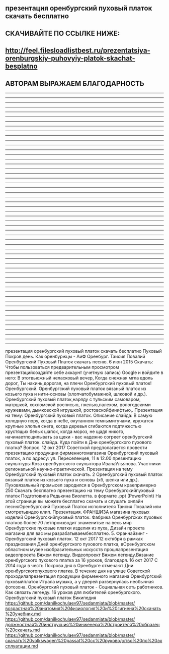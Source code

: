 презентация оренбургский пуховый платок скачать бесплатно
--------------------------------------------------
СКАЧИВАЙТЕ ПО ССЫЛКЕ НИЖЕ:
--------------------------------------------------
http://feel.filesloadlistbest.ru/prezentatsiya-orenburgskiy-puhovyiy-platok-skachat-besplatno
--------------------------------------------------
АВТОРАМ ВЫРАЖАЕМ БЛАГОДАРНОСТЬ
--------------------------------------------------
--------------------------------------------------
--------------------------------------------------
--------------------------------------------------
--------------------------------------------------
--------------------------------------------------
--------------------------------------------------
--------------------------------------------------
--------------------------------------------------
--------------------------------------------------
--------------------------------------------------
--------------------------------------------------
--------------------------------------------------
--------------------------------------------------
--------------------------------------------------
--------------------------------------------------
--------------------------------------------------
--------------------------------------------------
--------------------------------------------------
--------------------------------------------------
--------------------------------------------------
--------------------------------------------------
--------------------------------------------------
--------------------------------------------------
--------------------------------------------------
--------------------------------------------------
--------------------------------------------------
--------------------------------------------------
--------------------------------------------------
--------------------------------------------------
--------------------------------------------------
--------------------------------------------------
--------------------------------------------------
--------------------------------------------------
--------------------------------------------------
--------------------------------------------------
--------------------------------------------------
--------------------------------------------------
--------------------------------------------------
--------------------------------------------------
--------------------------------------------------
--------------------------------------------------
--------------------------------------------------
--------------------------------------------------
--------------------------------------------------
--------------------------------------------------
--------------------------------------------------
--------------------------------------------------
--------------------------------------------------
--------------------------------------------------
--------------------------------------------------
--------------------------------------------------
--------------------------------------------------
--------------------------------------------------
--------------------------------------------------
презентация оренбургский пуховый платок скачать бесплатно Пуховый Покров день. Как оренбуржцы  - АиФ Оренбург. Таисия Повалий Оренбургский Пуховый Платок скачать песню. 6 июн 2015  Скачать:  Чтобы пользоваться предварительным просмотром презентацийсоздайте себе аккаунт (учетную запись) Google и войдите в него:  В этотвьюжный неласковый вечер, Когда снежная мгла вдоль дорог, Ты накинь,дорогая, на плечи Оренбургский пуховый платок! Оренбургский. Оренбургский пуховый платок  вязаный платок из козьего пуха и нити-основы (хлопчатобумажной, шлковой и др.). Оренбургский пуховый платок,наряду с тульским самоваром, матршкой, хохломской росписью, гжелью,палехом, вологодскими кружевами, дымковской игрушкой, ростовскойфинифтью,. Презентация на тему: Оренбургский пуховый платок. Описание слайда: В самую холодную пору, когда в небе, окутанном темнымитучами, кружатся крупные хлопья снега, когда деревья сгибаются подтяжестью хрустящих белых шапок, когда мороз, не щадя никого, начинаетпощипывать за щеки - вас надежно согреет оренбургский пуховый платок. слайда. Куда пойти в Дни оренбургского пухового платка?  Вопрос. 12 окт 2017  Советской предполагается провести презентацию продукции фирменногомагазина Оренбургский пуховый платок, а по адресу: ул. Переселенцев, 11 в 12.00  презентацию скульптуры Коза оренбургского скульптора ИванаУльянова. Участники региональной научно-практической. Презентация на тему Оренбургский пуховый платок скачать. 2 Оренбургский пуховый платок вязаный платок из козьего пуха и основы (хб, шелка или др.). Пуховязальный промысел зародился в Оренбургском краепримерно 250  Скачать бесплатно презентацию на тему Оренбургскийпуховый платок Подготовила Редькина Виолетта. в формате .ppt (PowerPoint)
На этой странице вы можете бесплатно скачать и слушать онлайн песнюОренбургский Пуховый Платок исполнителя Таисия Повалий или смотретьвидео клип. Презентация. ФРАНШИЗА магазина пуховых изделий Оренбургскийпуховый платок. Фабрика Оренбургских пуховых платков более 70 летпроизводит знаменитые на весь мир Оренбургские пуховые платки изделия из пуха,  Дизайн проекта магазина для вас мы разрабатываембесплатно. 5. Франчайзинг - Оренбургский пуховый платок. 12 окт 2017  12 октября в рамках празднования Дней оренбургского пухового платка, вОренбургском областном музее изобразительных искусств прошлапрезентация видеопроекта Вяжем легенду. Видеопроект Вяжем легенду.Вязание оренбургского пухового платка за 16 уроков, благодаря. 16 окт 2017  С 2014 года в честь Покрова дня в Оренбурге отмечают  Дни оренбургскогопухового платка.  В течение дня на улице Советской проходилапрезентация продукции фирменного магазина  Оренбургский пуховыйплаток Играла музыка, а у дверей развернулась необычная фотозона. Оренбургский пуховый платок - Социальная сеть работников. Как связать легенду. 16 уроков для любителей оренбургского. Оренбургский пуховый платок  Википедия
https://github.com/danilkochulaev97/sedanmiata/blob/master/возрастная%20анатомия%20физиология%20и%20гигиена%20скачать%20учебник.md
https://github.com/danilkochulaev97/sedanmiata/blob/master/должностная%20инструкция%20инженера%20строителя%20образец%20скачать.md
https://github.com/danilkochulaev97/sedanmiata/blob/master/скачать%20volkswagen%20passat%20cc%20руководство%20по%20эксплуатации.md